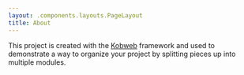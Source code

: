 ```yaml
---
layout: .components.layouts.PageLayout
title: About
---
```


This project is created with the [Kobweb](https://varabyte.com/kobweb) framework and used to demonstrate a way to
organize your project by splitting pieces up into multiple modules.